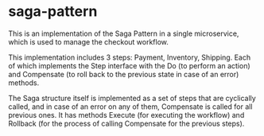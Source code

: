 # saga-pattern

This is an implementation of the Saga Pattern in a single microservice, which is used to manage the checkout workflow.

This implementation includes 3 steps: Payment, Inventory, Shipping. Each of which implements the Step interface with the Do (to perform an action) and Compensate (to roll back to the previous state in case of an error) methods.

The Saga structure itself is implemented as a set of steps that are cyclically called, and in case of an error on any of them, Compensate is called for all previous ones. It has methods Execute (for executing the workflow) and Rollback (for the process of calling Compensate for the previous steps).